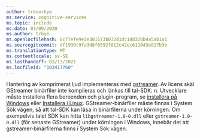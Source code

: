 ```yaml
---
author: trevorbye
ms.service: cognitive-services
ms.topic: include
ms.date: 03/09/2020
ms.author: trbye
ms.openlocfilehash: 8c77efe9e3e301573b032d1dc1dd32bb4a5ab1a1
ms.sourcegitcommit: df1930c9fa3d8f6592f812c42ec611043e817b3b
ms.translationtype: MT
ms.contentlocale: sv-SE
ms.lasthandoff: 03/13/2021
ms.locfileid: "103417760"
---
```

Hantering av komprimerat ljud implementeras med [gstreamer](https://gstreamer.freedesktop.org). Av licens skäl GStreamer binärfiler inte kompileras och länkas till tal-SDK: n. Utvecklare måste installera flera beroenden och plugin-program, se [installera på Windows](https://gstreamer.freedesktop.org/documentation/installing/on-windows.html?gi-language=c) eller [Installera i Linux](https://gstreamer.freedesktop.org/documentation/installing/on-linux.html?gi-language=c). GStreamer-binärfiler måste finnas i System Sök vägen, så att tal-SDK kan läsa in binärfilerna under körningen. Om exempelvis talet SDK kan hitta `libgstreamer-1.0-0.dll` eller `gstreamer-1.0-0.dll` (för senaste GStreamer) under körningen i Windows, innebär det att gstreamer-binärfilerna finns i System Sök vägen.

